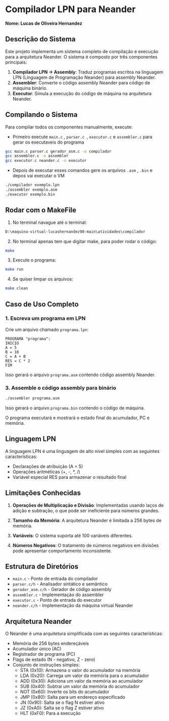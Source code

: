 # Compilador LPN para Neander

**Nome: Lucas de Oliveira Hernandez**

## Descrição do Sistema

Este projeto implementa um sistema completo de compilação e execução para a arquitetura Neander. O sistema é composto por três componentes principais:

1. **Compilador LPN → Assembly**: Traduz programas escritos na linguagem LPN (Linguagem de Programação Neander) para assembly Neander.
2. **Assembler**: Converte o código assembly Neander para código de máquina binário.
3. **Executor**: Simula a execução do código de máquina na arquitetura Neander.

## Compilando o Sistema

Para compilar todos os componentes manualmente, execute:

- Primeiro execute ```main.c``` , ```parser.c ```, ```executor.c``` e ```assembler.c``` para gerar os executaveis do programa

```bash
gcc main.c parser.c gerador_asm.c -o compilador
gcc assembler.c -o assembler
gcc executor.c neander.c -o executor
```

- Depois de executar esses comandos gere os arquivos ```.asm``` , ```.bin``` e depos vai executar o VM

```bash
./compilador exemplo.lpn      
./assembler exemplo.asm       
./executor exemplo.bin   
```

## Rodar com o MakeFile

1. No terminal navague até o terminal:

 ```bash
D:\maquina-virtual-lucashernandez90-main\atividades\compilador
```

2. No terminal apenas tem que digitar make, para poder rodar o código:

```bash 
make
```

3. Execute o programa:

```bash
make run
```

4. Se quiser limpar os arquivos:

```bash
make clean
```

## Caso de Uso Completo

### 1. Escreva um programa em LPN

Crie um arquivo chamado `programa.lpn`:

```
PROGRAMA "programa":
INICIO
A = 5
B = 10
C = A + B
RES = C * 2
FIM
```

Isso gerará o arquivo `programa.asm` contendo código assembly Neander.

### 3. Assemble o código assembly para binário

```bash
./assembler programa.asm
```

Isso gerará o arquivo `programa.bin` contendo o código de máquina.


O programa executará e mostrará o estado final do acumulador, PC e memória.

## Linguagem LPN

A linguagem LPN é uma linguagem de alto nível simples com as seguintes características:

- Declarações de atribuição (A = 5)
- Operações aritméticas (+, -, *, /)
- Variável especial RES para armazenar o resultado final

## Limitações Conhecidas

1. **Operações de Multiplicação e Divisão**: Implementadas usando laços de adição e subtração, o que pode ser ineficiente para números grandes.

2. **Tamanho da Memória**: A arquitetura Neander é limitada a 256 bytes de memória.

3. **Variáveis**: O sistema suporta até 100 variáveis diferentes.

4. **Números Negativos**: O tratamento de números negativos em divisões pode apresentar comportamento inconsistente.

## Estrutura de Diretórios

  - `main.c` - Ponto de entrada do compilador
  - `parser.c/h` - Analisador sintático e semântico
  - `gerador_asm.c/h` - Gerador de código assembly
  - `assembler.c` - Implementação do assembler
  - `executor.c` - Ponto de entrada do executor
  - `neander.c/h` - Implementação da máquina virtual Neander

## Arquitetura Neander

O Neander é uma arquitetura simplificada com as seguintes características:
- Memória de 256 bytes endereçáveis
- Acumulador único (AC)
- Registrador de programa (PC)
- Flags de estado (N - negativo, Z - zero)
- Conjunto de instruções simples:
  - STA (0x10): Armazena o valor do acumulador na memória
  - LDA (0x20): Carrega um valor da memória para o acumulador
  - ADD (0x30): Adiciona um valor da memória ao acumulador
  - SUB (0x40): Subtrai um valor da memória do acumulador
  - NOT (0x60): Inverte os bits do acumulador
  - JMP (0x80): Salta para um endereço especificado
  - JN (0x90): Salta se o flag N estiver ativo
  - JZ (0xA0): Salta se o flag Z estiver ativo
  - HLT (0xF0): Para a execução